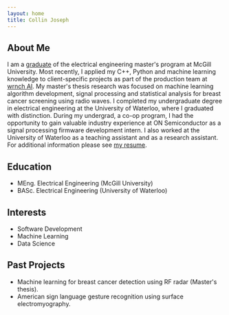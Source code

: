 ```yaml
---
layout: home
title: Collin Joseph
---
```


## About Me
I am a [graduate](test.md) of the electrical engineering master's program at McGill University. Most recently, I applied my C++, Python and machine learning knowledge to client-specific projects as part of the production team at [wrnch AI](https://wrnch.ai/). My master's thesis research was focused on machine learning algorithm development, signal processing and statistical analysis for breast cancer screening using radio waves. I completed my undergraduate degree in electrical engineering at the University of Waterloo, where I graduated with distinction. During my undergrad, a co-op program, I had the opportunity to gain valuable industry experience at ON Semiconductor as a signal processing firmware development intern. I also worked at the University of Waterloo as a teaching assistant and as a research assistant. For additional information please see [my resume](/files/CollinAJosephResume.pdf).

## Education
* MEng. Electrical Engineering (McGill University)
* BASc. Electrical Engineering (University of Waterloo)

## Interests
* Software Development
* Machine Learning
* Data Science

## Past Projects
* Machine learning for breast cancer detection using RF radar (Master's thesis).
* American sign language gesture recognition using surface electromyography.
